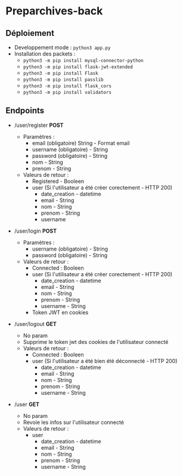# Preparchives-back

## Déploiement
 - Developpement mode : ```python3 app.py```
 - Installation des packets :
    - ```python3 -m pip install mysql-connector-python```
    - ```python3 -m pip install flask-jwt-extended```
    - ```python3 -m pip install Flask```
    - ```python3 -m pip install passlib```
    - ```python3 -m pip install flask_cors```
    - ```python3 -m pip install validators```



## Endpoints

 - /user/register **POST**
    - Paramètres :
        - email (obligatoire) String - Format email
        - username (obligatoire) - String
        - password (obligatoire) - String
        - nom - String 
        - prenom - String
    - Valeurs de retour :
        - Registered - Booleen
        - user (Si l'utilisateur a été créer corectement - HTTP 200)
            - date_creation - datetime
            - email - String
            - nom - String
            - prenom - String
            - username

 - /user/login **POST**
    - Paramètres :
        - username (obligatoire) - String
        - password (obligatoire) - String
    - Valeurs de retour :
        - Connected : Booleen
        - user (Si l'utilisateur a été créer corectement - HTTP 200)
            - date_creation - datetime
            - email - String
            - nom - String
            - prenom - String
            - username - String
        - Token JWT en cookies

 -  /user/logout **GET**
    - No param
    - Supprime le token jwt des cookies de l'utilisateur connecté
    - Valeurs de retour :
        - Connected : Booleen
        - user (Si l'utilisateur a été bien été déconnecté - HTTP 200)
            - date_creation - datetime
            - email - String
            - nom - String
            - prenom - String
            - username - String

 - /user **GET**
    - No param
    - Revoie les infos sur l'utilisateur connecté
    - Valeurs de retour :
        - user
            - date_creation - datetime
            - email - String
            - nom - String
            - prenom - String
            - username - String
